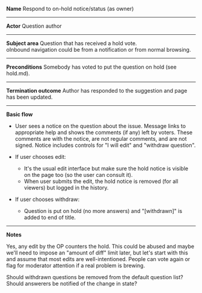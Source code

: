 **Name**
Respond to on-hold notice/status (as owner)

----

**Actor**
Question author

----

**Subject area**
Question that has received a hold vote.  
oInbound navigation could be from a notification or from normal browsing.

----

**Preconditions**
Somebody has voted to put the question on hold (see hold.md).

----

**Termination outcome**
Author has responded to the suggestion and page has been updated.

----

**Basic flow**

- User sees a notice on the question about the issue.  Message links to appropriate help and shows the comments (if any) left by voters.  These comments are with the notice, are not regular comments, and are not signed.  Notice includes controls for "I will edit" and "withdraw question".

- If user chooses edit: 
    - It's the usual edit interface but make sure the hold notice is visible on the page too (so the user can consult it).
    - When user submits the edit, the hold notice is removed (for all viewers) but logged in the history.

- If user chooses withdraw:
    - Question is put on hold (no more answers) and "[withdrawn]" is added to end of title.


----

**Notes**

Yes, any edit by the OP counters the hold.  This could be abused and maybe we'll need to impose an "amount of diff" limit later, but let's start with this and assume that most edits are well-intentioned.  People can vote again or flag for moderator attention if a real problem is brewing.

Should withdrawn questions be removed from the default question list?  
Should answerers be notified of the change in state?





